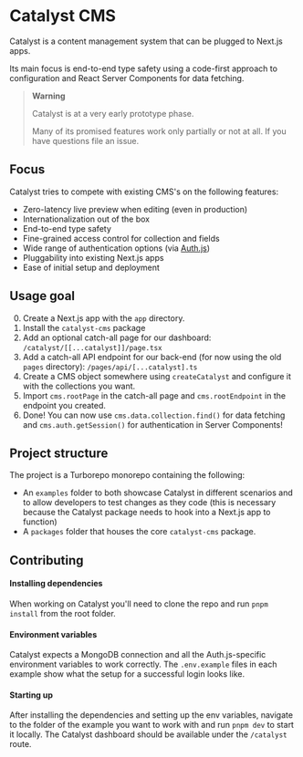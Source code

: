 # Catalyst CMS

Catalyst is a content management system that can be plugged to Next.js apps. 

Its main focus is end-to-end type safety using a code-first approach to configuration and React Server Components for data fetching.

> **Warning**
>
> Catalyst is at a very early prototype phase.
> 
> Many of its promised features work only partially or not at all. If you have questions file an issue.

## Focus

Catalyst tries to compete with existing CMS's on the following features:

- Zero-latency live preview when editing (even in production)
- Internationalization out of the box
- End-to-end type safety
- Fine-grained access control for collection and fields
- Wide range of authentication options (via [Auth.js](https://authjs.dev/))
- Pluggability into existing Next.js apps
- Ease of initial setup and deployment

## Usage goal

0. Create a Next.js app with the `app` directory.
1. Install the `catalyst-cms` package
2. Add an optional catch-all page for our dashboard: `/catalyst/[[...catalyst]]/page.tsx`
3. Add a catch-all API endpoint for our back-end (for now using the old `pages` directory): `/pages/api/[...catalyst].ts`
4. Create a CMS object somewhere using `createCatalyst` and configure it with the collections you want.
5. Import `cms.rootPage` in the catch-all page and `cms.rootEndpoint` in the endpoint you created.
6. Done! You can now use `cms.data.collection.find()` for data fetching and `cms.auth.getSession()` for authentication in Server Components!

## Project structure

The project is a Turborepo monorepo containing the following:
- An `examples` folder to both showcase Catalyst in different scenarios and to allow developers to test changes as they code (this is necessary because the Catalyst package needs to hook into a Next.js app to function)
- A `packages` folder that houses the core `catalyst-cms` package.

## Contributing

#### Installing dependencies

When working on Catalyst you'll need to clone the repo and run `pnpm install` from the root folder.

#### Environment variables

Catalyst expects a MongoDB connection and all the Auth.js-specific environment variables to work correctly. The `.env.example` files in each example show what the setup for a successful login looks like.

#### Starting up

After installing the dependencies and setting up the env variables, navigate to the folder of the example you want to work with and run `pnpm dev` to start it locally. The Catalyst dashboard should be available under the `/catalyst` route.
